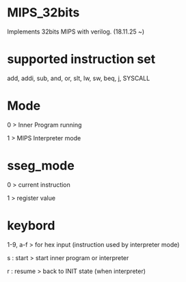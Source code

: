 # MIPS_32bits
Implements 32bits MIPS with verilog. (18.11.25 ~)

# supported instruction set
add, addi, sub, and, or, slt, lw, sw, beq, j, SYSCALL

# Mode
0 > Inner Program running

1 > MIPS Interpreter mode

# sseg_mode
0 > current instruction

1 > register value

# keybord
1-9, a-f > for hex input (instruction used by interpreter mode)

s : start > start inner program or interpreter

r : resume > back to INIT state (when interpreter)
